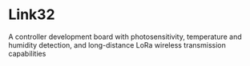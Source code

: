 # Link32
A controller development board with photosensitivity, temperature and humidity detection, and long-distance LoRa wireless transmission capabilities

